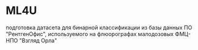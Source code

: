 # ML4U
подготовка датасета для бинарной классификации из базы данных ПО "РентгенОфис", используемого на флюорографах малодозовых ФМЦ-НПО "Взгляд Орла"
